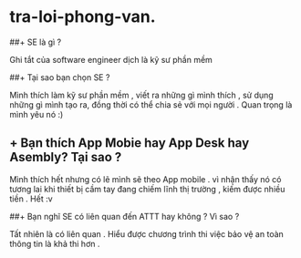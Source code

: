 # tra-loi-phong-van.
##+ SE là gì ?

Ghi tắt của software engineer dịch là kỹ sư phần mềm

##+ Tại sao bạn chọn SE ?

Mình thích làm kỹ sư phần mềm , viết ra những gì mình thích , sử dụng những gì mình tạo ra, đồng thời có thể chia sẻ với mọi người .
Quan trọng là mình yêu nó :)

##  + Bạn thích App Mobie hay App Desk hay Asembly? Tại sao ?

Mình thích hết nhưng có lẽ mình sẽ theo App mobile . vì nhận thấy nó có tương lai khi thiết bị cầm tay đang chiếm lĩnh thị trường , kiếm được nhiều tiền . Hết :v 



##+ Bạn nghĩ SE có liên quan đến ATTT hay không ? Vì sao ?

Tất nhiên là có liên quan . Hiểu được chương trình thi việc bảo vệ an toàn thông tin là khả thi hơn . 
